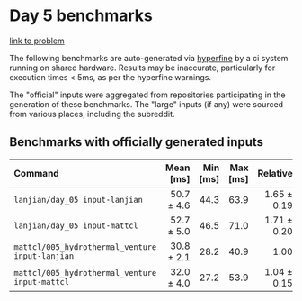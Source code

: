 # Day 5 benchmarks

[link to problem](http://adventofcode.com/2021/day/5)

The following benchmarks are auto-generated via [hyperfine](https://github.com/sharkdp/hyperfine) by a ci system running on shared hardware. Results may be inaccurate, particularly for execution times < 5ms, as per the hyperfine warnings.

The "official" inputs were aggregated from repositories participating in the generation of these benchmarks. The "large" inputs (if any) were sourced from various places, including the subreddit.

## Benchmarks with officially generated inputs
| Command | Mean [ms] | Min [ms] | Max [ms] | Relative |
|:---|---:|---:|---:|---:|
| `lanjian/day_05 input-lanjian` | 50.7 ± 4.6 | 44.3 | 63.9 | 1.65 ± 0.19 |
| `lanjian/day_05 input-mattcl` | 52.7 ± 5.0 | 46.5 | 71.0 | 1.71 ± 0.20 |
| `mattcl/005_hydrothermal_venture input-lanjian` | 30.8 ± 2.1 | 28.2 | 40.9 | 1.00 |
| `mattcl/005_hydrothermal_venture input-mattcl` | 32.0 ± 4.0 | 27.2 | 53.9 | 1.04 ± 0.15 |
